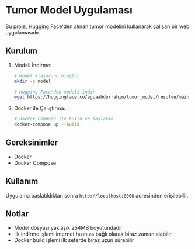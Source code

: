 # Tumor Model Uygulaması

Bu proje, Hugging Face'den alınan tumor modelini kullanarak çalışan bir web uygulamasıdır.

## Kurulum

1. Modeli İndirme:
   ```bash
   # Model klasörünü oluştur
   mkdir -p model
   
   # Hugging Face'den modeli indir
   wget https://huggingface.co/agcaabdurrahim/tumor_model/resolve/main/my_model.keras -O model/my_model.keras
   ```

2. Docker ile Çalıştırma:
   ```bash
   # Docker Compose ile build ve başlatma
   docker-compose up --build
   ```

## Gereksinimler

- Docker
- Docker Compose

## Kullanım

Uygulama başlatıldıktan sonra `http://localhost:8000` adresinden erişilebilir.

## Notlar

- Model dosyası yaklaşık 254MB boyutundadır
- İlk indirme işlemi internet hızınıza bağlı olarak biraz zaman alabilir
- Docker build işlemi ilk seferde biraz uzun sürebilir